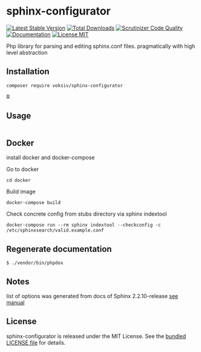 # sphinx-configurator

[![Latest Stable Version](https://poser.pugx.org/ltd-beget/sphinx-configurator/version)](https://packagist.org/packages/ltd-beget/sphinx-configurator) 
[![Total Downloads](https://poser.pugx.org/ltd-beget/sphinx-configurator/downloads)](https://packagist.org/packages/ltd-beget/sphinx-configurator)
[![Scrutinizer Code Quality](https://scrutinizer-ci.com/g/LTD-Beget/sphinx-configurator/badges/quality-score.png?b=master)](https://scrutinizer-ci.com/g/LTD-Beget/sphinx-configurator/?branch=master)
[![Documentation](https://img.shields.io/badge/code-documented-brightgreen.svg)](http://ltd-beget.github.io/sphinx-configurator/documentation/html/index.html)
[![License MIT](http://img.shields.io/badge/license-MIT-blue.svg?style=flat)](https://github.com/LTD-Beget/sphinx-configurator/blob/master/LICENSE)

Php library for parsing and editing sphinx.conf files. pragmatically with high level abstraction

## Installation

```shell
composer require voksiv/sphinx-configurator
```
R
## Usage
```php

```

## Docker
install docker and docker-compose

Go to docker 
```shell
cd docker
```

Build image
```shell
docker-compose build
```

Check concrete config from stubs directory via sphinx indextool
```shell
docker-compose run --rm sphinx indextool --checkconfig -c /etc/sphinxsearch/valid.example.conf
```

## Regenerate documentation
```shell
$ ./vendor/bin/phpdox
```

## Notes
list of options was generated from docs of Sphinx 2.2.10-release 
[see manual](http://sphinxsearch.com/docs/current.html)

## License

sphinx-configurator is released under the MIT License.
See the [bundled LICENSE file](LICENSE) for details.
